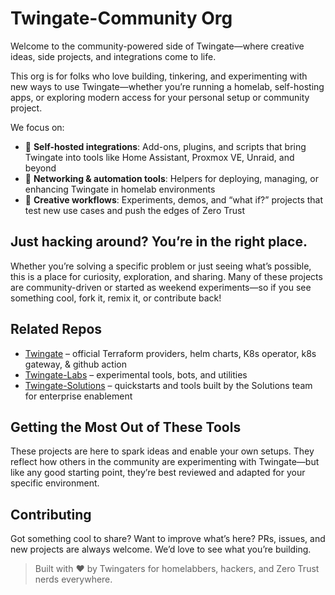 # Twingate-Community Org

Welcome to the community-powered side of Twingate—where creative ideas, side projects, and integrations come to life.

This org is for folks who love building, tinkering, and experimenting with new ways to use Twingate—whether you’re running a homelab, self-hosting apps, or exploring modern access for your personal setup or community project.

We focus on:

- 🧩 **Self-hosted integrations**: Add-ons, plugins, and scripts that bring Twingate into tools like Home Assistant, Proxmox VE, Unraid, and beyond
- 🔌 **Networking & automation tools**: Helpers for deploying, managing, or enhancing Twingate in homelab environments
- 🧪 **Creative workflows**: Experiments, demos, and “what if?” projects that test new use cases and push the edges of Zero Trust

## Just hacking around? You’re in the right place.

Whether you’re solving a specific problem or just seeing what’s possible, this is a place for curiosity, exploration, and sharing. Many of these projects are community-driven or started as weekend experiments—so if you see something cool, fork it, remix it, or contribute back!

## Related Repos

- [Twingate](https://github.com/twingate) – official Terraform providers, helm charts, K8s operator, k8s gateway, & github action  
- [Twingate-Labs](https://github.com/twingate-labs) – experimental tools, bots, and utilities  
- [Twingate-Solutions](https://github.com/twingate-solutions) – quickstarts and tools built by the Solutions team for enterprise enablement

## Getting the Most Out of These Tools

These projects are here to spark ideas and enable your own setups. They reflect how others in the community are experimenting with Twingate—but like any good starting point, they’re best reviewed and adapted for your specific environment.

## Contributing

Got something cool to share? Want to improve what’s here? PRs, issues, and new projects are always welcome. We’d love to see what you’re building.

> Built with ❤️ by Twingaters for homelabbers, hackers, and Zero Trust nerds everywhere.
